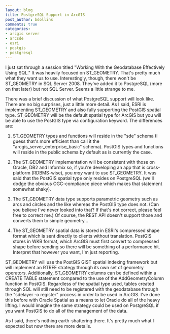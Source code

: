 ```yaml
---
layout: blog
title: PostgreSQL Support in ArcGIS
post_author: bdollins
comments: true
categories:
- arcgis server
- arcsde
- esri
- postgis
- postgresql
---
```


I just sat through a session titled "Working With the Geodatabase Effectively Using SQL." It was heavily focused on ST_GEOMETRY. That's pretty much what they want us to use. Interestingly, though, there won't be ST_GEOMETRY in SQL Server 2008. They've added it to PostgreSQL (more on that later) but not SQL Server. Seems a little strange to me.

There was a brief discussion of what PostgreSQL support will look like. There are no big surprises, just a little more detail. As I said, ESRI is implementing ST_GEOMETRY and also fully supporting the PostGIS spatial type. ST_GEOMETRY will be the default spatial type for ArcGIS but you will be able to use the PostGIS type via configuration keyword. The differences are:

1. ST_GEOMETRY types and functions will reside in the "sde" schema (I guess that's more efficient than call it the "arcgis_server_enterprise_basic" schema). PostGIS types and functions will reside in the public schema by default as is currently the case.

2. The ST_GEOMETRY implementation will be consistent with those on Oracle, DB2 and Informix so, if you're developing an app that is cross-platform (RDBMS-wise), you <em>may</em> want to use ST_GEOMETRY. It was said that the PostGIS spatial type only resides on PostgreSQL (we'll dodge the obvious OGC-compliance piece which makes that statement somewhat shaky).

3. The ST_GEOMETRY data type supports parametric geometry such as arcs and circles and the like whereas the PostGIS type does not. (Can you believe I've never looked into that? If that's not correct, please feel free to correct me.) Of course, the REST API doesn't support those and converts them to simple geometry...

4. The ST_GEOMETRY spatial data is stored in ESRI's compressed shape format which is sent directly to clients without translation. PostGIS stores in WKB format, which ArcGIS must first convert to compressed shape before sending so there will be something of a performance hit. Interpret that however you want, I'm just reporting.

ST_GEOMETRY will use the PostGIS GIST spatial indexing framework but will implement an RTREE strategy through its own set of geometry operators. Additionally, ST_GEOMETRY columns can be defined within a CREATE TABLE statement compared to the use of the AddGeometryColumn function in PostGIS. Regardless of the spatial type used, tables created through SQL will still need to be registered with the geodatabase through the "sdelayer -o register" process in order to be used in ArcGIS. I've done this before with Oracle Spatial as a means to let Oracle do all of the heavy lifting. I would imagine the same strategy could be used on PostgreSQL if you want PostGIS to do all of the management of the data.

As I said, there's nothing earth-shattering there. It's pretty much what I expected but now there are more details.